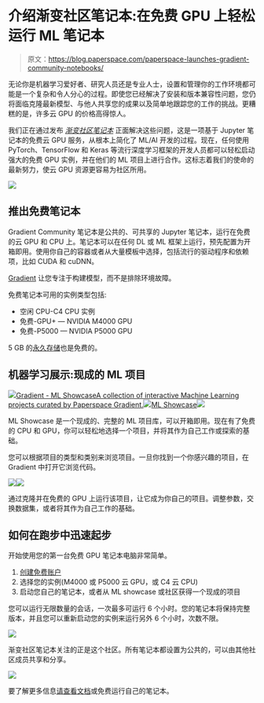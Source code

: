 # 介绍渐变社区笔记本:在免费 GPU 上轻松运行 ML 笔记本

> 原文：<https://blog.paperspace.com/paperspace-launches-gradient-community-notebooks/>

无论你是机器学习爱好者、研究人员还是专业人士，设置和管理你的工作环境都可能是一个复杂和令人分心的过程。即使您已经解决了安装和版本兼容性问题，您仍将面临克隆最新模型、与他人共享您的成果以及简单地跟踪您的工作的挑战。更糟糕的是，许多云 GPU 的价格高得惊人。

我们正在通过发布 *[渐变社区笔记本](https://gradient.paperspace.com/free-gpu)* 正面解决这些问题，这是一项基于 Jupyter 笔记本的免费云 GPU 服务，从根本上简化了 ML/AI 开发的过程。现在，任何使用 PyTorch、TensorFlow 和 Keras 等流行深度学习框架的开发人员都可以轻松启动强大的免费 GPU 实例，并在他们的 ML 项目上进行合作。这标志着我们的使命的最新努力，使云 GPU 资源更容易为社区所用。

![](img/b0448367333a0a5706655eb82669d736.png)

## 推出免费笔记本

Gradient Community 笔记本是公共的、可共享的 Jupyter 笔记本，运行在免费的云 GPU 和 CPU 上。笔记本可以在任何 DL 或 ML 框架上运行，预先配置为开箱即用。使用你自己的容器或者从大量模板中选择，包括流行的驱动程序和依赖项，比如 CUDA 和 cuDNN。

[Gradient](https://gradient.paperspace.com/) 让您专注于构建模型，而不是排除环境故障。

免费笔记本可用的实例类型包括:

*   空闲 CPU-C4 CPU 实例
*   免费-GPU+ — NVIDIA M4000 GPU
*   免费-P5000 — NVIDIA P5000 GPU

5 GB 的[永久存储](https://docs.paperspace.com/gradient/data/storage#persistent-storage)也是免费的。

## 机器学习展示:现成的 ML 项目

![](img/3703642abd1aa790242b5c38be1e821b.png)[Gradient - ML ShowcaseA collection of interactive Machine Learning projects curated by Paperspace Gradient.![](img/d67eec5444413bae6edc989ff166040c.png)ML Showcase![](img/1af3ec88982d89254204e06bf30ae2db.png)](https://ml-showcase.paperspace.com/)

ML Showcase 是一个现成的、完整的 ML 项目库，可以开箱即用。现在有了免费的 CPU 和 GPU，你可以轻松地选择一个项目，并将其作为自己工作或探索的基础。

您可以根据项目的类型和类别来浏览项目。一旦你找到一个你感兴趣的项目，在 Gradient 中打开它浏览代码。

![](img/183c959def0947b2215d6ad8529fa424.png)![](img/ee0346895f44a4e179f5aeaf9c9ffe3d.png)

通过克隆并在免费的 GPU 上运行该项目，让它成为你自己的项目。调整参数，交换数据集，或者将其作为自己工作的基础。

## 如何在跑步中迅速起步

开始使用您的第一台免费 GPU 笔记本电脑非常简单。

1.  [创建免费账户](https://www.paperspace.com/account/signup?gradient=true)
2.  选择您的实例(M4000 或 P5000 云 GPU，或 C4 云 CPU)
3.  启动您自己的笔记本，或者从 ML showcase 或社区获得一个现成的项目

您可以运行无限数量的会话，一次最多可运行 6 个小时。您的笔记本将保持完整版本，并且您可以重新启动您的实例来运行另外 6 个小时，次数不限。

![](img/915ca86c962abf38bc2915ffa05be2db.png)

渐变社区笔记本关注的正是这个社区。所有笔记本都设置为公共的，可以由其他社区成员共享和分享。

![](img/a28e6f2843b08d56e623653e65ef16e9.png)

要了解更多信息[请查看文档](https://docs.paperspace.com/gradient/instances/free-instances)或免费运行自己的笔记本。